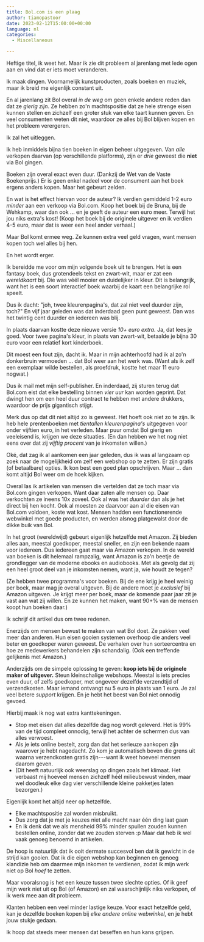 ```yaml
---
title: Bol.com is een plaag
author: tiamopastoor
date: 2023-02-12T15:00:00+00:00
language: nl
categories:
  - Miscellaneous

---
```

Heftige titel, ik weet het. Maar ik zie dit probleem al jarenlang met lede ogen aan en vind dat er iets moet veranderen.

Ik maak dingen. Voornamelijk kunstproducten, zoals boeken en muziek, maar ik breid me eigenlijk constant uit.

En al jarenlang zit Bol overal _in de weg_ om geen enkele andere reden dan dat ze _gierig zijn_. Ze hebben zo'n machtspositie dat ze hele strenge eisen kunnen stellen en zichzelf een groter stuk van elke taart kunnen geven. En veel consumenten weten dit niet, waardoor ze alles bij Bol blijven kopen en het probleem verergeren.

Ik zal het uitleggen.

Ik heb inmiddels bijna tien boeken in eigen beheer uitgegeven. Van _alle_ verkopen daarvan (op verschillende platforms), zijn er _drie_ geweest die **niet** via Bol gingen.

Boeken zijn overal exact even duur. (Dankzij de Wet van de Vaste Boekenprijs.) Er is geen enkel nadeel voor de consument aan het boek ergens anders kopen. Maar het gebeurt zelden.

En wat is het effect hiervan voor de auteur? Ik verdien gemiddeld 1-2 euro _minder_ aan een verkoop via Bol.com. Koop het boek bij de Bruna, bij de Wehkamp, waar dan ook ... en je geeft de auteur een euro meer. Terwijl het jou niks extra's kost! (Koop het boek bij de originele uitgever en ik verdien 4-5 euro, maar dat is weer een heel ander verhaal.)

Maar Bol komt ermee weg. Ze kunnen extra veel geld vragen, want mensen kopen toch wel alles bij hen. 

En het wordt erger.

Ik bereidde me voor om mijn volgende boek uit te brengen. Het is een fantasy boek, dus grotendeels tekst en zwart-wit, maar er zat een _wereldkaart_ bij. Die was véél mooier en duidelijker in kleur. Dit is belangrijk, want het is een soort interactief boek waarbij de kaart een belangrijke rol speelt.

Dus ik dacht: "joh, twee kleurenpagina's, dat zal niet veel duurder zijn, toch?" En vijf jaar geleden was dat inderdaad geen punt geweest. Dan was het twintig cent duurder en iedereen was blij.

In plaats daarvan kostte deze nieuwe versie _10+ euro extra._ Ja, dat lees je goed. Voor twee pagina's kleur, in plaats van zwart-wit, betaalde je bijna 30 euro voor een relatief kort kinderboek.

Dit moest een fout zijn, dacht ik. Maar in mijn achterhoofd had ik al zo'n donkerbruin vermoeden ... dat Bol weer aan het werk was. (Want als ik zelf een exemplaar wilde bestellen, als proefdruk, kostte het maar 11 euro nogwat.)

Dus ik mail met mijn self-publisher. En inderdaad, zij sturen terug dat Bol.com eist dat elke bestelling binnen _vier uur_ kan worden geprint. Dat dwingt hen om een heel duur contract te hebben met andere drukkers, waardoor de prijs gigantisch stijgt. 

Merk dus op dat dit niet altijd zo is geweest. Het hoeft ook niet zo te zijn. Ik heb hele prentenboeken met _tientallen kleurenpagina's_ uitgegeven voor onder vijftien euro, in het verleden. Maar puur omdat Bol gierig en veeleisend is, krijgen we deze situaties. (En dan hebben we het nog niet eens over dat zij _vijftig procent_ van je inkomsten willen.)

Oké, dat zag ik al aankomen een jaar geleden, dus ik was al langzaam op zoek naar de mogelijkheid om zelf een webshop op te zetten. Er zijn gratis (of betaalbare) opties. Ik kon best een goed plan opschrijven. Maar ... dan komt altijd Bol weer om de hoek kijken.

Overal las ik artikelen van mensen die vertelden dat ze toch maar via Bol.com gingen verkopen. Want daar zaten alle mensen op. Daar verkochten ze ineens 10x zoveel. Ook al was het _duurder_ dan als je het direct bij hen kocht. Ook al moesten ze daarvoor aan al die eisen van Bol.com voldoen, koste wat kost. Mensen hadden een functionerende webwinkel met goede producten, en werden alsnog platgewalst door de dikke buik van Bol.

In het groot (wereldwijd) gebeurt eigenlijk hetzelfde met Amazon. Zij bieden alles aan, meestal goedkoper, meestal sneller, en zijn een bekende naam voor iedereen. Dus iedereen gaat maar via Amazon verkopen. In de wereld van boeken is dit helemaal rampzalig, want Amazon is zo'n beetje de grondlegger van de moderne ebooks en audiobooks. Met als gevolg dat zij een heel groot deel van je inkomsten nemen, want ja, wie houdt ze tegen?

(Ze hebben twee programma's voor boeken. Bij de ene krijg je heel weinig per boek, maar mag je overal uitgeven. Bij de andere moet je _exclusief_ bij Amazon uitgeven. Je krijgt meer per boek, maar de komende paar jaar zit je vast aan wat zij willen. En ze kunnen het maken, want 90+% van de mensen koopt hun boeken daar.)

Ik schrijf dit artikel dus om twee redenen.

Enerzijds om mensen bewust te maken van wat Bol doet. Ze pakken veel meer dan anderen. Hun eisen gooien systemen overhoop die anders veel beter en goedkoper waren geweest. De verhalen over hun sorteercentra en hoe ze medewerkers behandelen zijn schandalig. (Ook een treffende gelijkenis met Amazon.)

Anderzijds om de simpele oplossing te geven: **koop iets bij de originele maker of uitgever.** Steun kleinschalige webshops. Meestal is iets precies even duur, of zelfs goedkoper, met ongeveer dezelfde verzendtijd of verzendkosten. Maar iemand ontvangt nu 5 euro in plaats van 1 euro. Je zal veel betere _support_ krijgen. En je hebt het beest van Bol niet onnodig gevoed.

Hierbij maak ik nog wat extra kanttekeningen.

  * Stop met eisen dat alles dezelfde dag nog wordt geleverd. Het is 99% van de tijd compleet onnodig, terwijl het achter de schermen dus van alles verwoest.
  * Als je iets online bestelt, zorg dan dat het serieuze aankopen zijn waarover je hebt nagedacht. Zo kom je automatisch boven die grens uit waarna verzendkosten gratis zijn---want ik weet hoeveel mensen daarom geven. 
  * (Dit heeft natuurlijk ook weerslag op dingen zoals het klimaat. Het verbaast mij hoeveel mensen zichzelf héél milieubewust vinden, maar wel doodleuk elke dag vier verschillende kleine pakketjes laten bezorgen.)

Eigenlijk komt het altijd neer op hetzelfde.

  * Elke machtspositie zal worden misbruikt. 
  * Dus zorg dat je met je keuzes niet alle macht naar één ding laat gaan
  * En ik denk dat we als mensheid 99% minder spullen zouden kunnen bestellen online, zonder dat we zouden sterven :p Maar dat heb ik wel vaak genoeg benoemd in artikelen.

De hoop is natuurlijk dat ik ooit dermate succesvol ben dat ik gewicht in de strijd kan gooien. Dat ik die eigen webshop kan beginnen en genoeg klandizie heb om daarmee mijn inkomen te verdienen, zodat ik mijn werk niet op Bol _hoef_ te zetten. 

Maar vooralsnog is het een keuze tussen twee slechte opties. Of ik geef mijn werk niet uit op Bol (of Amazon) en zal waarschijnlijk niks verkopen, of ik werk mee aan dit probleem.

Klanten hebben een veel minder lastige keuze. Voor exact hetzelfde geld, kan je dezelfde boeken kopen bij _elke andere online webwinkel_, en je hebt jouw stukje gedaan.

Ik hoop dat steeds meer mensen dat beseffen en hun kans grijpen.